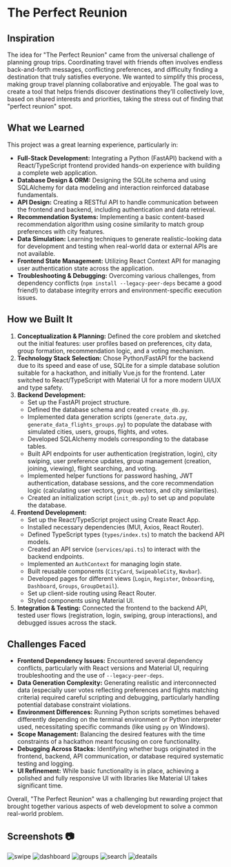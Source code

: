 # The Perfect Reunion

## Inspiration

The idea for "The Perfect Reunion" came from the universal challenge of planning group trips. Coordinating travel with friends often involves endless back-and-forth messages, conflicting preferences, and difficulty finding a destination that truly satisfies everyone. We wanted to simplify this process, making group travel planning collaborative and enjoyable. The goal was to create a tool that helps friends discover destinations they'll collectively love, based on shared interests and priorities, taking the stress out of finding that "perfect reunion" spot.

## What we Learned

This project was a great learning experience, particularly in:

*   **Full-Stack Development:** Integrating a Python (FastAPI) backend with a React/TypeScript frontend provided hands-on experience with building a complete web application.
*   **Database Design & ORM:** Designing the SQLite schema and using SQLAlchemy for data modeling and interaction reinforced database fundamentals.
*   **API Design:** Creating a RESTful API to handle communication between the frontend and backend, including authentication and data retrieval.
*   **Recommendation Systems:** Implementing a basic content-based recommendation algorithm using cosine similarity to match group preferences with city features.
*   **Data Simulation:** Learning techniques to generate realistic-looking data for development and testing when real-world data or external APIs are not available.
*   **Frontend State Management:** Utilizing React Context API for managing user authentication state across the application.
*   **Troubleshooting & Debugging:** Overcoming various challenges, from dependency conflicts (`npm install --legacy-peer-deps` became a good friend!) to database integrity errors and environment-specific execution issues.

## How we Built It

1.  **Conceptualization & Planning:** Defined the core problem and sketched out the initial features: user profiles based on preferences, city data, group formation, recommendation logic, and a voting mechanism.
2.  **Technology Stack Selection:** Chose Python/FastAPI for the backend due to its speed and ease of use, SQLite for a simple database solution suitable for a hackathon, and initially Vue.js for the frontend. Later switched to React/TypeScript with Material UI for a more modern UI/UX and type safety.
3.  **Backend Development:**
    *   Set up the FastAPI project structure.
    *   Defined the database schema and created `create_db.py`.
    *   Implemented data generation scripts (`generate_data.py`, `generate_data_flights_groups.py`) to populate the database with simulated cities, users, groups, flights, and votes.
    *   Developed SQLAlchemy models corresponding to the database tables.
    *   Built API endpoints for user authentication (registration, login), city swiping, user preference updates, group management (creation, joining, viewing), flight searching, and voting.
    *   Implemented helper functions for password hashing, JWT authentication, database sessions, and the core recommendation logic (calculating user vectors, group vectors, and city similarities).
    *   Created an initialization script (`init_db.py`) to set up and populate the database.
4.  **Frontend Development:**
    *   Set up the React/TypeScript project using Create React App.
    *   Installed necessary dependencies (MUI, Axios, React Router).
    *   Defined TypeScript types (`types/index.ts`) to match the backend API models.
    *   Created an API service (`services/api.ts`) to interact with the backend endpoints.
    *   Implemented an `AuthContext` for managing login state.
    *   Built reusable components (`CityCard`, `SwipeableCity`, `Navbar`).
    *   Developed pages for different views (`Login`, `Register`, `Onboarding`, `Dashboard`, `Groups`, `GroupDetail`).
    *   Set up client-side routing using React Router.
    *   Styled components using Material UI.
5.  **Integration & Testing:** Connected the frontend to the backend API, tested user flows (registration, login, swiping, group interactions), and debugged issues across the stack.

## Challenges Faced

*   **Frontend Dependency Issues:** Encountered several dependency conflicts, particularly with React versions and Material UI, requiring troubleshooting and the use of `--legacy-peer-deps`.
*   **Data Generation Complexity:** Generating realistic and interconnected data (especially user votes reflecting preferences and flights matching criteria) required careful scripting and debugging, particularly handling potential database constraint violations.
*   **Environment Differences:** Running Python scripts sometimes behaved differently depending on the terminal environment or Python interpreter used, necessitating specific commands (like using `py` on Windows).
*   **Scope Management:** Balancing the desired features with the time constraints of a hackathon meant focusing on core functionality.
*   **Debugging Across Stacks:** Identifying whether bugs originated in the frontend, backend, API communication, or database required systematic testing and logging.
*   **UI Refinement:** While basic functionality is in place, achieving a polished and fully responsive UI with libraries like Material UI takes significant time.

Overall, "The Perfect Reunion" was a challenging but rewarding project that brought together various aspects of web development to solve a common real-world problem. 

## Screenshots 📷
![swipe](https://github.com/user-attachments/assets/eb408cba-93f0-4caf-813f-9cc25b7cc47c)
![dashboard](https://github.com/user-attachments/assets/0a8b1511-1da5-484f-ab9d-511ce605085d)
![groups](https://github.com/user-attachments/assets/f0629727-1d1c-4da2-bf4f-907ec769ed9c)
![search](https://github.com/user-attachments/assets/222883b7-bd87-4d6f-87a1-79df4b546f86)
![deatails](https://github.com/user-attachments/assets/7619366a-0543-47f2-a740-7e1d90f77a1d)



